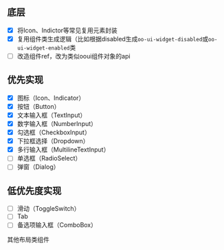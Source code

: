 ## 底层

- [x] 将Icon、Indictor等常见复用元素封装
- [x] 复用组件类生成逻辑（比如根据disabled生成`oo-ui-widget-disabled`或`oo-ui-widget-enabled`类
- [ ] 改造组件ref，改为类似ooui组件对象的api

## 优先实现

- [x] 图标（Icon、Indicator）
- [x] 按钮（Button）
- [x] 文本输入框（TextInput）
- [x] 数字输入框（NumberInput）
- [x] 勾选框（CheckboxInput）
- [x] 下拉框选择（Dropdown）
- [x] 多行输入框（MultilineTextInput）
- [ ] 单选框（RadioSelect）
- [ ] 弹窗（Dialog）

## 低优先度实现

- [ ] 滑动（ToggleSwitch）
- [ ] Tab
- [ ] 备选项输入框（ComboBox）

其他布局类组件
